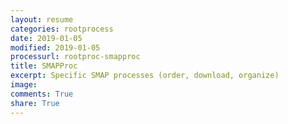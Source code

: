 ```yaml
---
layout: resume
categories: rootprocess
date: 2019-01-05
modified: 2019-01-05
processurl: rootproc-smapproc
title: SMAPProc
excerpt: Specific SMAP processes (order, download, organize)
image: 
comments: True
share: True
---
```

